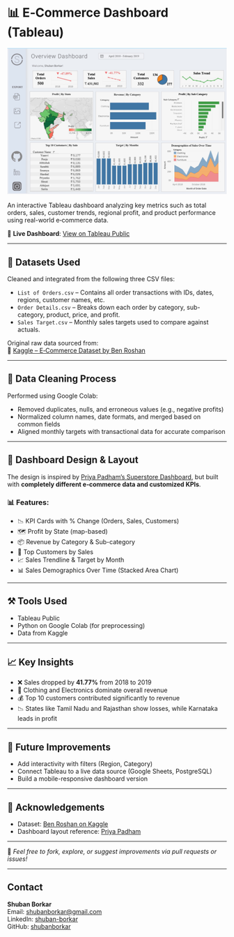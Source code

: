 # 📊 E‑Commerce Dashboard (Tableau)

![Dashboard Preview](images/dashboard-preview.jpeg)

An interactive Tableau dashboard analyzing key metrics such as total orders, sales, customer trends, regional profit, and product performance using real-world e‑commerce data.

🔗 **Live Dashboard**: [View on Tableau Public](public.tableau.com/app/profile/shuban.borkar/viz/SuperStoreDashboard_17543406711030/Dashboard1#1)

---

## 📁 Datasets Used

Cleaned and integrated from the following three CSV files:

- `List of Orders.csv` – Contains all order transactions with IDs, dates, regions, customer names, etc.
- `Order Details.csv` – Breaks down each order by category, sub-category, product, price, and profit.
- `Sales Target.csv` – Monthly sales targets used to compare against actuals.

Original raw data sourced from:  
📌 [Kaggle – E‑Commerce Dataset by Ben Roshan](https://www.kaggle.com/datasets/benroshan/ecommerce-data)

---

## 🧼 Data Cleaning Process

Performed using Google Colab:
- Removed duplicates, nulls, and erroneous values (e.g., negative profits)
- Normalized column names, date formats, and merged based on common fields
- Aligned monthly targets with transactional data for accurate comparison

---

## 🎨 Dashboard Design & Layout

The design is inspired by [Priya Padham’s Superstore Dashboard](https://public.tableau.com/app/profile/p.padham/viz/SuperstoreDashboard_16709573699130/SuperstoreDashboard), but built with **completely different e‑commerce data and customized KPIs**.

### 📊 Features:

- 📉 KPI Cards with % Change (Orders, Sales, Customers)
- 🗺 Profit by State (map-based)
- 📦 Revenue by Category & Sub-category
- 👥 Top Customers by Sales
- 📈 Sales Trendline & Target by Month
- 📊 Sales Demographics Over Time (Stacked Area Chart)

---

## ⚒ Tools Used

- Tableau Public
- Python on Google Colab (for preprocessing)
- Data from Kaggle

---

## 📈 Key Insights

- ❌ Sales dropped by **41.77%** from 2018 to 2019
- 🧥 Clothing and Electronics dominate overall revenue
- 💰 Top 10 customers contributed significantly to revenue
- 📉 States like Tamil Nadu and Rajasthan show losses, while Karnataka leads in profit

---

## 🚀 Future Improvements

- Add interactivity with filters (Region, Category)
- Connect Tableau to a live data source (Google Sheets, PostgreSQL)
- Build a mobile-responsive dashboard version

---

## 🙏 Acknowledgements

- Dataset: [Ben Roshan on Kaggle](https://www.kaggle.com/datasets/benroshan/ecommerce-data)
- Dashboard layout reference: [Priya Padham](https://public.tableau.com/app/profile/p.padham)

---

📌 *Feel free to fork, explore, or suggest improvements via pull requests or issues!*

---

## Contact

**Shuban Borkar**  
Email: [shubanborkar@gmail.com](mailto:shubanborkar@gmail.com)  
LinkedIn: [shuban-borkar](https://www.linkedin.com/in/shuban-borkar)  
GitHub: [shubanborkar](https://github.com/shubanborkar)